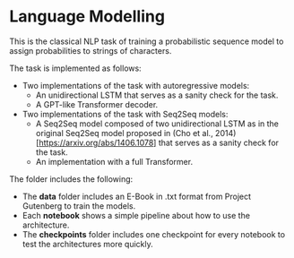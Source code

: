 # Language Modelling

This is the classical NLP task of training a probabilistic sequence model to assign probabilities to strings of characters.

The task is implemented as follows:

* Two implementations of the task with autoregressive models:
  + An unidirectional LSTM that serves as a sanity check for the task.
  + A GPT-like Transformer decoder.
* Two implementations of the task with Seq2Seq models:
  + A Seq2Seq model composed of two unidirectional LSTM as in the original Seq2Seq model proposed in (Cho et al., 2014)[https://arxiv.org/abs/1406.1078] that serves as a sanity check for the task.
  + An implementation with a full Transformer.
  
The folder includes the following:
* The **data** folder includes an E-Book in .txt format from Project Gutenberg to train the models.
* Each **notebook** shows a simple pipeline about how to use the architecture. 
* The **checkpoints** folder includes one checkpoint for every notebook to test the architectures more quickly.